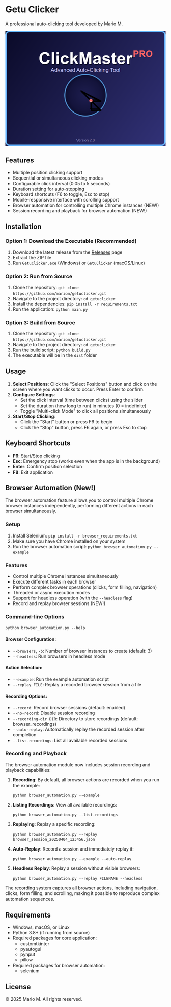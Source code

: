 # Getu Clicker

A professional auto-clicking tool developed by Mario M.

![Getu Clicker](assets/splash.png)

## Features

- Multiple position clicking support
- Sequential or simultaneous clicking modes
- Configurable click interval (0.05 to 5 seconds)
- Duration setting for auto-stopping
- Keyboard shortcuts (F6 to toggle, Esc to stop)
- Mobile-responsive interface with scrolling support
- Browser automation for controlling multiple Chrome instances (NEW!)
- Session recording and playback for browser automation (NEW!)

## Installation

### Option 1: Download the Executable (Recommended)

1. Download the latest release from the [Releases](https://github.com/mariom/getuclicker/releases) page
2. Extract the ZIP file
3. Run `GetuClicker.exe` (Windows) or `GetuClicker` (macOS/Linux)

### Option 2: Run from Source

1. Clone the repository: `git clone https://github.com/mariom/getuclicker.git`
2. Navigate to the project directory: `cd getuclicker`
3. Install the dependencies: `pip install -r requirements.txt`
4. Run the application: `python main.py`

### Option 3: Build from Source

1. Clone the repository: `git clone https://github.com/mariom/getuclicker.git`
2. Navigate to the project directory: `cd getuclicker`
3. Run the build script: `python build.py`
4. The executable will be in the `dist` folder

## Usage

1. **Select Positions**: Click the "Select Positions" button and click on the screen where you want clicks to occur. Press Enter to confirm.
2. **Configure Settings**:
   - Set the click interval (time between clicks) using the slider
   - Set the duration (how long to run) in minutes (0 = indefinite)
   - Toggle "Multi-click Mode" to click all positions simultaneously
3. **Start/Stop Clicking**:
   - Click the "Start" button or press F6 to begin
   - Click the "Stop" button, press F6 again, or press Esc to stop

## Keyboard Shortcuts

- **F6**: Start/Stop clicking
- **Esc**: Emergency stop (works even when the app is in the background)
- **Enter**: Confirm position selection
- **F8**: Exit application

## Browser Automation (New!)

The browser automation feature allows you to control multiple Chrome browser instances independently, performing different actions in each browser simultaneously.

### Setup

1. Install Selenium: `pip install -r browser_requirements.txt`
2. Make sure you have Chrome installed on your system
3. Run the browser automation script: `python browser_automation.py --example`

### Features

- Control multiple Chrome instances simultaneously
- Execute different tasks in each browser
- Perform complex browser operations (clicks, form filling, navigation)
- Threaded or async execution modes
- Support for headless operation (with the `--headless` flag)
- Record and replay browser sessions (NEW!)

### Command-line Options

```
python browser_automation.py --help
```

#### Browser Configuration:
- `--browsers`, `-b`: Number of browser instances to create (default: 3)
- `--headless`: Run browsers in headless mode

#### Action Selection:
- `--example`: Run the example automation script
- `--replay FILE`: Replay a recorded browser session from a file

#### Recording Options:
- `--record`: Record browser sessions (default: enabled)
- `--no-record`: Disable session recording
- `--recording-dir DIR`: Directory to store recordings (default: browser_recordings)
- `--auto-replay`: Automatically replay the recorded session after completion
- `--list-recordings`: List all available recorded sessions

### Recording and Playback

The browser automation module now includes session recording and playback capabilities:

1. **Recording**: By default, all browser actions are recorded when you run the example:
   ```
   python browser_automation.py --example
   ```

2. **Listing Recordings**: View all available recordings:
   ```
   python browser_automation.py --list-recordings
   ```

3. **Replaying**: Replay a specific recording:
   ```
   python browser_automation.py --replay browser_session_20250404_123456.json
   ```
   
4. **Auto-Replay**: Record a session and immediately replay it:
   ```
   python browser_automation.py --example --auto-replay
   ```

5. **Headless Replay**: Replay a session without visible browsers:
   ```
   python browser_automation.py --replay FILENAME --headless
   ```

The recording system captures all browser actions, including navigation, clicks, form filling, and scrolling, making it possible to reproduce complex automation sequences.

## Requirements

- Windows, macOS, or Linux
- Python 3.8+ (if running from source)
- Required packages for core application:
  - customtkinter
  - pyautogui
  - pynput
  - pillow
- Required packages for browser automation:
  - selenium

## License

© 2025 Mario M. All rights reserved. 